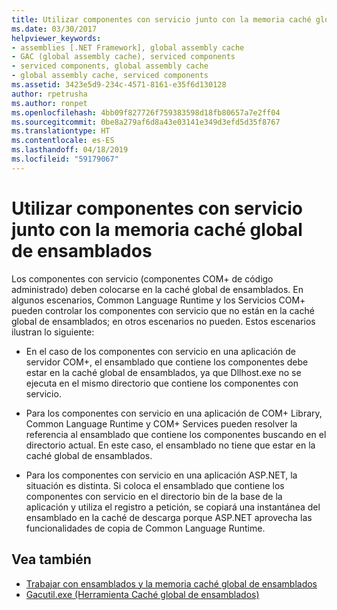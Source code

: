 ```yaml
---
title: Utilizar componentes con servicio junto con la memoria caché global de ensamblados
ms.date: 03/30/2017
helpviewer_keywords:
- assemblies [.NET Framework], global assembly cache
- GAC (global assembly cache), serviced components
- serviced components, global assembly cache
- global assembly cache, serviced components
ms.assetid: 3423e5d9-234c-4571-8161-e35f6d130128
author: rpetrusha
ms.author: ronpet
ms.openlocfilehash: 4bb09f827726f759383598d18fb80657a7e2ff04
ms.sourcegitcommit: 0be8a279af6d8a43e03141e349d3efd5d35f8767
ms.translationtype: HT
ms.contentlocale: es-ES
ms.lasthandoff: 04/18/2019
ms.locfileid: "59179067"
---
```

# <a name="using-serviced-components-with-the-global-assembly-cache"></a>Utilizar componentes con servicio junto con la memoria caché global de ensamblados
Los componentes con servicio (componentes COM+ de código administrado) deben colocarse en la caché global de ensamblados. En algunos escenarios, Common Language Runtime y los Servicios COM+ pueden controlar los componentes con servicio que no están en la caché global de ensamblados; en otros escenarios no pueden. Estos escenarios ilustran lo siguiente:  
  
-   En el caso de los componentes con servicio en una aplicación de servidor COM+, el ensamblado que contiene los componentes debe estar en la caché global de ensamblados, ya que Dllhost.exe no se ejecuta en el mismo directorio que contiene los componentes con servicio.  
  
-   Para los componentes con servicio en una aplicación de COM+ Library, Common Language Runtime y COM+ Services pueden resolver la referencia al ensamblado que contiene los componentes buscando en el directorio actual. En este caso, el ensamblado no tiene que estar en la caché global de ensamblados.  
  
-   Para los componentes con servicio en una aplicación ASP.NET, la situación es distinta. Si coloca el ensamblado que contiene los componentes con servicio en el directorio bin de la base de la aplicación y utiliza el registro a petición, se copiará una instantánea del ensamblado en la caché de descarga porque ASP.NET aprovecha las funcionalidades de copia de Common Language Runtime.  
  
## <a name="see-also"></a>Vea también

- [Trabajar con ensamblados y la memoria caché global de ensamblados](../../../docs/framework/app-domains/working-with-assemblies-and-the-gac.md)
- [Gacutil.exe (Herramienta Caché global de ensamblados)](../../../docs/framework/tools/gacutil-exe-gac-tool.md)
